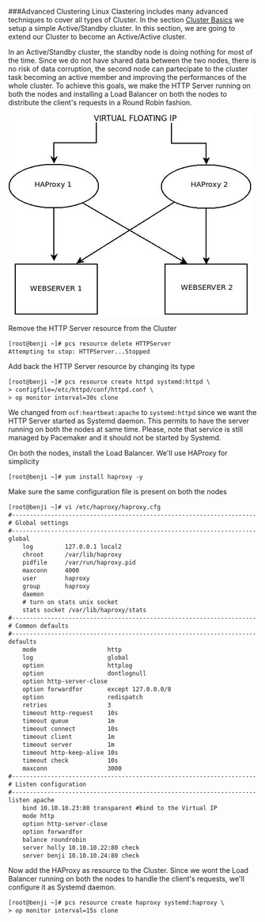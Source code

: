 ###Advanced Clustering
Linux Clastering includes many advanced techniques to cover all types of Cluster. In the section [Cluster Basics](https://github.com/kalise/Linux-Tutorial/blob/master/content/cluster-basics.md) we setup a simple Active/Standby cluster. In this section, we are going to extend our Cluster to become an Active/Active cluster.

In an Active/Standby cluster, the standby node is doing nothing for most of the time. Since we do not have shared data between the two nodes, there is no risk of data corruption, the second node can partecipate to the cluster task becoming an active member and improving the performances of the whole cluster. To achieve this goals, we make the HTTP Server running on both the nodes and installing a Load Balancer on both the nodes to distribute the client's requests in a Round Robin fashion.

![](../img/active-active-cluster.jpg?raw=true)

Remove the HTTP Server resource from the Cluster

    [root@benji ~]# pcs resource delete HTTPServer
    Attempting to stop: HTTPServer...Stopped

Add back the HTTP Server resource by changing its type

    [root@benji ~]# pcs resource create httpd systemd:httpd \
    > configfile=/etc/httpd/conf/httpd.conf \
    > op monitor interval=30s clone

We changed from ``ocf:heartbeat:apache`` to ``systemd:httpd`` since we want the HTTP Server started as Systemd daemon. This permits to have the server running on both the nodes at same time. Please, note that service is still managed by Pacemaker and it should not be started by Systemd.

On both the nodes, install the Load Balancer. We'll use HAProxy for simplicity

    [root@benji ~]# yum install haproxy -y

Make sure the same configuration file is present on both the nodes

    [root@benji ~]# vi /etc/haproxy/haproxy.cfg
    #---------------------------------------------------------------------
    # Global settings
    #---------------------------------------------------------------------
    global
        log         127.0.0.1 local2
        chroot      /var/lib/haproxy
        pidfile     /var/run/haproxy.pid
        maxconn     4000
        user        haproxy
        group       haproxy
        daemon
        # turn on stats unix socket
        stats socket /var/lib/haproxy/stats
    #---------------------------------------------------------------------
    # Common defaults
    #---------------------------------------------------------------------
    defaults
        mode                    http
        log                     global
        option                  httplog
        option                  dontlognull
        option http-server-close
        option forwardfor       except 127.0.0.0/8
        option                  redispatch
        retries                 3
        timeout http-request    10s
        timeout queue           1m
        timeout connect         10s
        timeout client          1m
        timeout server          1m
        timeout http-keep-alive 10s
        timeout check           10s
        maxconn                 3000
    #---------------------------------------------------------------------
    # Listen configuration
    #---------------------------------------------------------------------
    listen apache
        bind 10.10.10.23:80 transparent #bind to the Virtual IP
        mode http
        option http-server-close
        option forwardfor
        balance roundrobin
        server holly 10.10.10.22:80 check
        server benji 10.10.10.24:80 check

Now add the HAProxy as resource to the Cluster. Since we wont the Load Balancer running on both the nodes to handle the client's requests, we'll configure it as Systemd daemon.

    [root@benji ~]# pcs resource create haproxy systemd:haproxy \
    > op monitor interval=15s clone


